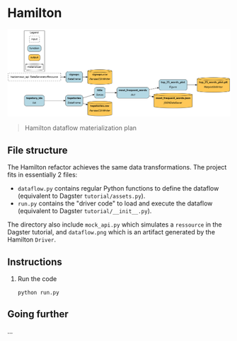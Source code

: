 # Hamilton

![](./dataflow.png)
> Hamilton dataflow materialization plan

## File structure

The Hamilton refactor achieves the same data transformations. The project fits in essentially 2 files:
- `dataflow.py` contains regular Python functions to define the dataflow (equivalent to Dagster `tutorial/assets.py`).
- `run.py` contains the "driver code" to load and execute the dataflow (equivalent to Dagster `tutorial/__init__.py`).

The directory also include `mock_api.py` which simulates a `ressource` in the Dagster tutorial, and `dataflow.png` which is an artifact generated by the Hamilton `Driver`.

## Instructions
1. Run the code
    ```console
    python run.py
    ```

## Going further
...
